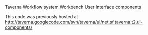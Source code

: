 Taverna Workflow system Workbench User Interface components

This code was previously hosted at http://taverna.googlecode.com/svn/taverna/ui/net.sf.taverna.t2.ui-components/